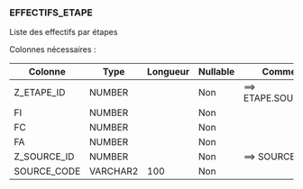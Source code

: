 ### EFFECTIFS_ETAPE

Liste des effectifs par étapes

Colonnes nécessaires :

|Colonne    |Type    |Longueur|Nullable|Commentaire          |
|-----------|--------|--------|--------|---------------------|
|Z_ETAPE_ID |NUMBER  |        |Non     |==> ETAPE.SOURCE_CODE|
|FI         |NUMBER  |        |Non     |                     |
|FC         |NUMBER  |        |Non     |                     |
|FA         |NUMBER  |        |Non     |                     |
|Z_SOURCE_ID|NUMBER  |        |Non     |==> SOURCE.CODE      |
|SOURCE_CODE|VARCHAR2|100     |Non     |                     |
